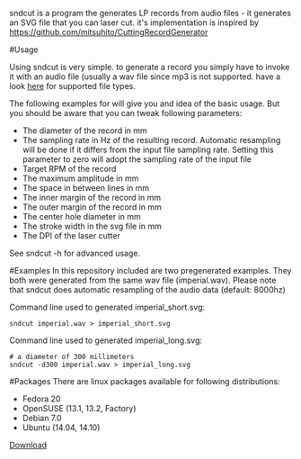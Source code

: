 sndcut is a program the generates LP records from audio files - it generates an SVG file that you can laser cut.
it's implementation is inspired by https://github.com/mitsuhito/CuttingRecordGenerator

#Usage

Using sndcut is very simple. to generate a record you simply have to invoke it with an audio file (usually a wav file since mp3 is not supported. have a look [here](http://www.mega-nerd.com/libsndfile/#Features) for supported file types.

The following examples for will give you and idea of the basic usage. But you should be aware that you can tweak following parameters:

- The diameter of the record in mm
- The sampling rate in Hz of the resulting record. Automatic resampling will be done if it differs from the input file sampling rate. Setting this parameter to zero will adopt the sampling rate of the input file
- Target RPM of the record
- The maximum amplitude in mm
- The space in between lines in mm
- The inner margin of the record in mm
- The outer margin of the record in mm
- The center hole diameter in mm
- The stroke width in the svg file in mm
- The DPI of the laser cutter

See sndcut -h for advanced usage.

#Examples
In this repository included are two pregenerated examples. They both were generated from the same wav file (imperial.wav). Please note that sndcut does automatic resampling of the audio data (default: 8000hz)

Command line used to generated imperial_short.svg: 

    sndcut imperial.wav > imperial_short.svg

Command line used to generated imperial_long.svg:

    # a diameter of 300 millimeters
    sndcut -d300 imperial.wav > imperial_long.svg


#Packages
There are linux packages available for following distributions: 
- Fedora 20
- OpenSUSE (13.1, 13.2, Factory)
- Debian 7.0 
- Ubuntu (14.04, 14.10)

[Download](http://software.opensuse.org/download.html?project=home%3Aelchaschab&package=sndcut)
